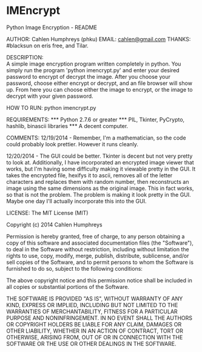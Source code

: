IMEncrypt
=========

Python Image Encryption - README

AUTHOR:  Cahlen Humphreys (phku)
EMAIL:   cahlen@gmail.com
THANKS:   #blacksun on eris free, and Tilar.

DESCRIPTION:  
A simple image encryption program written completely in python.  You simply run
 the program 'python imencrypt.py' and enter your desired password to encrypt 
of decrypt the image.  After you choose your password, choose either encrypt or
 decrypt, and an file browser will show up.  From here you can choose either 
the image to encrypt, or the image to decrypt with your given password.

HOW TO RUN:
python imencrypt.py

REQUIREMENTS:
*** Python 2.7.6 or greater
*** PIL, Tkinter, PyCrypto, hashlib, binascii libraries
*** A decent computer.

COMMENTS:
12/19/2014 - Remember, I'm a mathematician, so the code could probably look
prettier.  However it runs cleanly.

12/20/2014 - The GUI could be better.  Tkinter is decent but not very pretty
to look at.  Additionally, I have incorporated an encrypted image viewer
that works, but I'm having some difficulty making it viewable pretty in the 
GUI.  It takes the encrypted file, hexifys it to ascii, removes all of the
letter characters and replaces them with random number, then reconstructs an
image using the same dimensions as the original image.  This in fact works,
so that is not the problem.  The problem is making it look pretty in the GUI.
Maybe one day I'll actually incorporate this into the GUI.

LICENSE:
The MIT License (MIT)

Copyright (c) 2014 Cahlen Humphreys 

Permission is hereby granted, free of charge, to any person obtaining a copy
of this software and associated documentation files (the "Software"), to deal
in the Software without restriction, including without limitation the rights
to use, copy, modify, merge, publish, distribute, sublicense, and/or sell
copies of the Software, and to permit persons to whom the Software is
furnished to do so, subject to the following conditions:

The above copyright notice and this permission notice shall be included in all
copies or substantial portions of the Software.

THE SOFTWARE IS PROVIDED "AS IS", WITHOUT WARRANTY OF ANY KIND, EXPRESS OR
IMPLIED, INCLUDING BUT NOT LIMITED TO THE WARRANTIES OF MERCHANTABILITY,
FITNESS FOR A PARTICULAR PURPOSE AND NONINFRINGEMENT. IN NO EVENT SHALL THE
AUTHORS OR COPYRIGHT HOLDERS BE LIABLE FOR ANY CLAIM, DAMAGES OR OTHER
LIABILITY, WHETHER IN AN ACTION OF CONTRACT, TORT OR OTHERWISE, ARISING FROM,
OUT OF OR IN CONNECTION WITH THE SOFTWARE OR THE USE OR OTHER DEALINGS IN THE
SOFTWARE.

